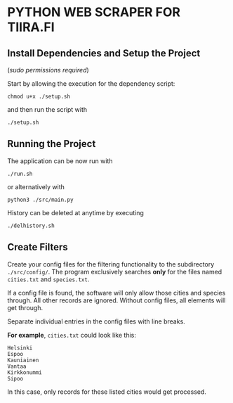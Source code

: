 # PYTHON WEB SCRAPER FOR TIIRA.FI

## Install Dependencies and Setup the Project

(_sudo permissions required_)

Start by allowing the execution for the dependency script:

```
chmod u+x ./setup.sh
```

and then run the script with

```
./setup.sh
```

## Running the Project

The application can be now run with

```
./run.sh
```

or alternatively with

```
python3 ./src/main.py
```

History can be deleted at anytime by executing

```
./delhistory.sh
```

## Create Filters

Create your config files for the filtering functionality to the subdirectory `./src/config/`. The program exclusively searches **only** for the files named `cities.txt` and `species.txt`.

If a config file is found, the software will only allow those cities and species through. All other records are ignored. Without config files, all elements will get through.

Separate individual entries in the config files with line breaks.

**For example**, `cities.txt` could look like this:

```
Helsinki
Espoo
Kauniainen
Vantaa
Kirkkonummi
Sipoo
```

In this case, only records for these listed cities would get processed.
